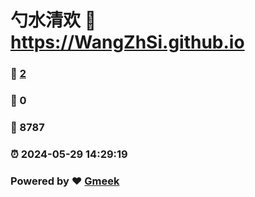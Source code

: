 # 勺水清欢 :link: https://WangZhSi.github.io 
### :page_facing_up: [2](https://WangZhSi.github.io/tag.html) 
### :speech_balloon: 0 
### :hibiscus: 8787 
### :alarm_clock: 2024-05-29 14:29:19 
### Powered by :heart: [Gmeek](https://github.com/Meekdai/Gmeek)
